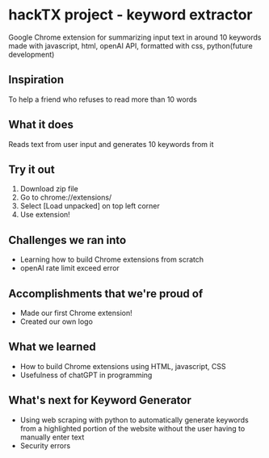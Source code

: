 # hackTX project - keyword extractor
Google Chrome extension for summarizing input text in around 10 keywords
made with javascript, html, openAI API, formatted with css, python(future development)

## Inspiration
To help a friend who refuses to read more than 10 words

## What it does
Reads text from user input and generates 10 keywords from it

## Try it out
1. Download zip file
2. Go to chrome://extensions/
3. Select [Load unpacked] on top left corner
4. Use extension!

## Challenges we ran into
- Learning how to build Chrome extensions from scratch
- openAI rate limit exceed error

## Accomplishments that we're proud of
- Made our first Chrome extension!
- Created our own logo

## What we learned
- How to build Chrome extensions using HTML, javascript, CSS
- Usefulness of chatGPT in programming

## What's next for Keyword Generator
- Using web scraping with python to automatically generate keywords from a highlighted portion of the website without the user having to manually enter text
- Security errors
